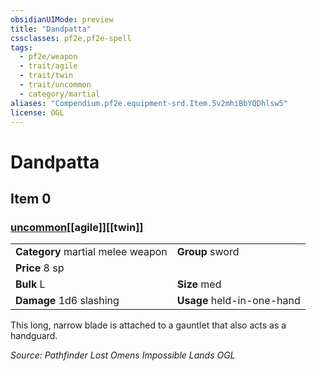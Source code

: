 ```yaml
---
obsidianUIMode: preview
title: "Dandpatta"
cssclasses: pf2e,pf2e-spell
tags:
  - pf2e/weapon
  - trait/agile
  - trait/twin
  - trait/uncommon
  - category/martial
aliases: "Compendium.pf2e.equipment-srd.Item.5v2mhiBbYQDhlsw5"
license: OGL
---
```

# Dandpatta
## Item 0
### [uncommon](uncommon "Uncommon Rarity Trait")[[agile]][[twin]]

|  |  |
| -- | -- |
| **Category** martial melee weapon | **Group** sword |
| **Price** 8 sp |  |
| **Bulk** L | **Size** med |
| **Damage** 1d6 slashing  | **Usage** held-in-one-hand |



This long, narrow blade is attached to a gauntlet that also acts as a handguard.

*Source: Pathfinder Lost Omens Impossible Lands*
*OGL*